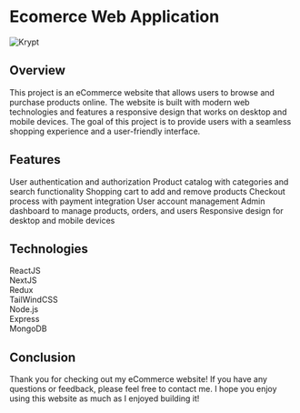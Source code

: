 # Ecomerce Web Application
![Krypt](https://user-images.githubusercontent.com/98631546/235292143-27a0cb41-ba91-4ebf-8752-4c972405f941.png)

## Overview
This project is an eCommerce website that allows users to browse and purchase products online. The website is built with modern web technologies and features a responsive design that works on desktop and mobile devices. The goal of this project is to provide users with a seamless shopping experience and a user-friendly interface.

## Features
User authentication and authorization Product catalog with categories and search functionality Shopping cart to add and remove products Checkout process with payment integration User account management Admin dashboard to manage products, orders, and users Responsive design for desktop and mobile devices

## Technologies
ReactJS<br>
NextJS<br>
Redux<br>
TailWindCSS<br>
Node.js<br>
Express<br>
MongoDB<br>

## Conclusion
Thank you for checking out my eCommerce website! If you have any questions or feedback, please feel free to contact me. I hope you enjoy using this website as much as I enjoyed building it!
